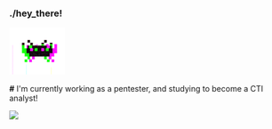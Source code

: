 ### ./hey_there!

<img src="gifgh.gif" width="100">

**#** I'm currently working as a pentester, and studying to become a CTI analyst!  

<a href="https://www.linkedin.com/in/rafaelbaldasso/" target="_blank"><img src="https://img.shields.io/badge/LinkedIn-0077B5?style=for-the-badge&logo=linkedin&logoColor=white"></img></a>
